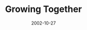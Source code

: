 ---
layout: music 
title: "Growing Together"
series: "The Art of Growth"
date: 2002-10-27 
description: "There is an art to growth. Learn to grow up and not just old."
audio: "http://s3.amazonaws.com/crossroadsaudiomessages/Growing%20Together.mp3"
audio-duration: "40:04"
src: "http://www.crossroads.net/players/media/mediumHz/"
---